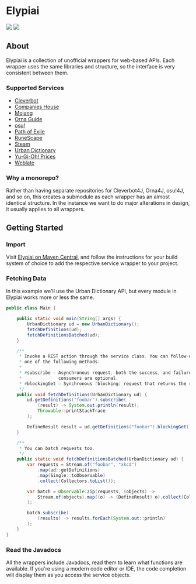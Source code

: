 # Elypiai

[![](https://img.shields.io/maven-central/v/fun.falco.elypiai/osu)](https://search.maven.org/search?q=g:fun.falco.elypiai) [![](https://gitlab.com/SethFalco/elypiai/badges/main/pipeline.svg)](https://gitlab.com/SethFalco/elypiai)

## About

Elypiai is a collection of unofficial wrappers for web-based APIs. Each wrapper uses the same libraries and structure, so the interface is very consistent between them.

### Supported Services

* [Cleverbot](https://www.cleverbot.com/api/)
* [Companies House](https://developer.companieshouse.gov.uk/api/docs/)
* [Mojang](https://wiki.vg/Mojang_API)
* [Orna Guide](https://orna.guide/gameplay?show=16)
* [osu!](https://osu.ppy.sh/docs/index.html)
* [Path of Exile](https://www.pathofexile.com/developer/docs/api-resources)
* [RuneScape](http://runescape.wikia.com/wiki/Application_programming_interface)
* [Steam](https://steamcommunity.com/dev)
* [Urban Dictionary](https://api.urbandictionary.com/v0/define?term=api)
* [Yu-Gi-Oh! Prices](https://yugiohprices.docs.apiary.io/)
* [Weblate](https://docs.weblate.org/en/latest/api.html)

### Why a monorepo?

Rather than having separate repositories for Cleverbot4J, Orna4J, osu!4J, and so on, this creates a submodule as each wrapper has an almost identical structure. In the instance we want to do major alterations in design, it usually applies to all wrappers.

## Getting Started

### Import

Visit [Elypiai on Maven Central](https://search.maven.org/search?q=g:fun.falco.elypiai), and follow the instructions for your build system of choice to add the respective service wrapper to your project.

### Fetching Data

In this example we'll use the Urban Dictionary API, but every module in Elypiai works more or less the same.

```java
public class Main {

    public static void main(String[] args) {
        UrbanDictionary ud = new UrbanDictionary();
        fetchDefinitions(ud);
        fetchDefinitionsBatched(ud);
    }

    /**
     * Invoke a REST action through the service class. You can follow-up with
     * one of the following methods:
     * 
     * #subscribe — Asynchronous request, both the success, and failure
     *              consumers are optional.
     * #blockingGet — Synchronous (blocking) request that returns the result.
     */
    public void fetchDefinitions(UrbanDictionary ud) {
        ud.getDefinitions("foobar").subscribe(
            (result) -> System.out.println(result),
            Throwable::printStackTrace
        );

        DefineResult result = ud.getDefinitions("foobar").blockingGet();
    }

    /**
     * You can batch requests too.
     */
    public static void fetchDefinitionsBatched(UrbanDictionary ud) {
        var requests = Stream.of("foobar", "xkcd")
            .map(ud::getDefinitions)
            .map(Single::toObservable)
            .collect(Collectors.toList());

        var batch = Observable.zip(requests, (objects) ->
            Stream.of(objects).map((o) -> (DefineResult) o).collect(Collectors.toList())
        );

        batch.subscribe(
            (results) -> results.forEach(System.out::println)
        );
    }
}
```

### Read the Javadocs

All the wrappers include Javadocs, read them to learn what functions are available. If you're using a modern code editor or IDE, the code completion will display them as you access the service objects.
